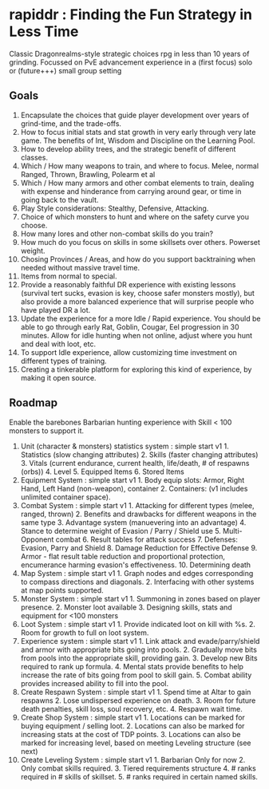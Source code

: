 # rapiddr : Finding the Fun Strategy in Less Time
Classic Dragonrealms-style strategic choices rpg in less than 10 years of grinding.
Focussed on PvE advancement experience in a (first focus) solo or (future+++) small group setting

## Goals

1. Encapsulate the choices that guide player development over years of grind-time, and the trade-offs.
  1. How to focus initial stats and stat growth in very early through very late game. The benefits of Int, Wisdom and Discipline on the Learning Pool.
  2. How to develop ability trees, and the strategic benefit of different classes.
  3. Which / How many weapons to train, and where to focus. Melee, normal Ranged, Thrown, Brawling, Polearm et al
  4. Which / How many armors and other combat elements to train, dealing with expense and hinderance from carrying around gear, or time in going back to the vault.
  5. Play Style considerations: Stealthy, Defensive, Attacking.
  6. Choice of which monsters to hunt and where on the safety curve you choose.
  7. How many lores and other non-combat skills do you train?
  8. How much do you focus on skills in some skillsets over others. Powerset weight.
  9. Chosing Provinces / Areas, and how do you support backtraining when needed without massive travel time.
  10. Items from normal to special.
2. Provide a reasonably faithful DR experience with existing lessons (survival tert sucks, evasion is key, choose safer monsters mostly), but also provide a more balanced experience that will surprise people who have played DR a lot.
3. Update the experience for a more Idle / Rapid experience. You should be able to go through early Rat, Goblin, Cougar, Eel progression in 30 minutes. Allow for idle hunting when not online, adjust where you hunt and deal with loot, etc.
4. To support Idle experience, allow customizing time investment on different types of training.
5. Creating a tinkerable platform for exploring this kind of experience, by making it open source.

## Roadmap

Enable the barebones Barbarian hunting experience with Skill < 100 monsters to support it.
  1. Unit (character & monsters) statistics system  : simple start v1
    1. Statistics (slow changing attributes)
    2. Skills (faster changing attributes)
    3. Vitals (current endurance, current health, life/death, # of respawns (orbs))
    4. Level
    5. Equipped Items
    6. Stored Items
  2. Equipment System : simple start v1
    1. Body equip slots: Armor, Right Hand, Left Hand (non-weapon), container
    2. Containers: (v1 includes unlimited container space).
  3. Combat System : simple start v1
    1. Attacking for different types (melee, ranged, thrown)
    2. Benefits and drawbacks for different weapons in the same type
    3. Advantage system (manuevering into an advantage)
    4. Stance to determine weight of Evasion / Parry / Shield use
    5. Multi-Opponent combat
    6. Result tables for attack success
    7. Defenses: Evasion, Parry and Shield
    8. Damage Reduction for Effective Defense
    9. Armor - flat result table reduction and proportional protection, encumerance harming evasion's effectiveness.
    10. Determining death
  4. Map System : simple start v1
    1. Graph nodes and edges corresponding to compass directions and diagonals.
    2. Interfacing with other systems at map points supported.
  6. Monster System : simple start v1
    1. Summoning in zones based on player presence.
    2. Monster loot available
    3. Designing skills, stats and equipment for <100 monsters
  6. Loot System : simple start v1
    1. Provide indicated loot on kill with %s.
    2. Room for growth to full on loot system.
  7. Experience system : simple start v1
    1. Link attack and evade/parry/shield and armor with appropriate bits going into pools.
    2. Gradually move bits from pools into the appropriate skill, providing gain.
    3. Develop new Bits required to rank up formula.
    4. Mental stats provide benefits to help increase the rate of bits going from pool to skill gain.
    5. Combat ability provides increased ability to fill into the pool.
  8. Create Respawn System : simple start v1
    1. Spend time at Altar to gain respawns
    2. Lose undispersed experience on death.
    3. Room for future death penalties, skill loss, soul recovery, etc.
    4. Respawn wait time.
  9. Create Shop System : simple start v1
    1. Locations can be marked for buying equipment / selling loot.
    2. Locations can also be marked for increasing stats at the cost of TDP points.
    3. Locations can also be marked for increasing level, based on meeting Leveling structure (see next)
  10. Create Leveling System : simple start v1
    1. Barbarian Only for now
    2. Only combat skills required.
    3. Tiered requirements structure
    4. # ranks required in # skills of skillset.
    5. # ranks required in certain named skills.
